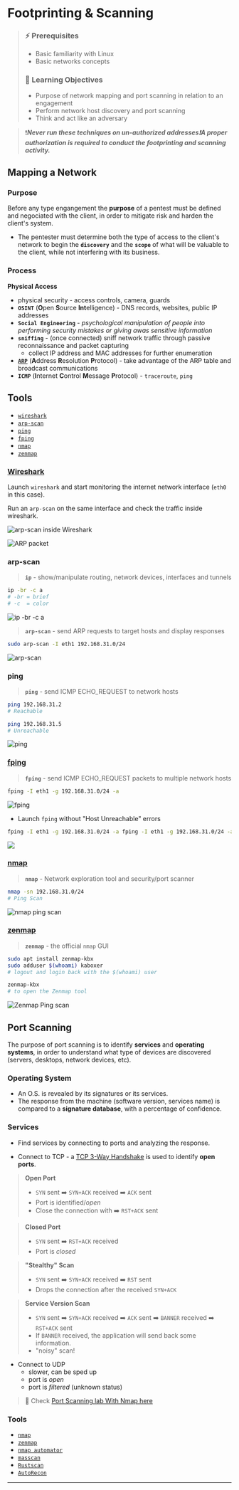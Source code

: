 # Footprinting & Scanning

> ### ⚡ Prerequisites
>
> * Basic familiarity with Linux
> * Basic networks concepts
>
> ### 📕 Learning Objectives
>
> * Purpose of network mapping and port scanning in relation to an engagement
> * Perform network host discovery and port scanning
> * Think and act like an adversary

> ❗***Never run these techniques on un-authorized addresses❗A proper authorization is required to conduct the footprinting and scanning activity.***

## Mapping a Network

### Purpose

Before any type engangement the **purpose** of a pentest must be defined and negociated with the client, in order to mitigate risk and harden the client's system.

- The pentester must determine both the type of access to the client's network to begin the **`discovery`** and the **`scope`** of what will be valuable to the client, while not interfering with its business.

### Process

**Physical Access**

- physical security - access controls, camera, guards
- **`OSINT`** (**O**pen **S**ource **Int**elligence) - DNS records, websites, public IP addresses
- **`Social Engineering`** - *psychological manipulation of people into performing security mistakes or giving awas sensitive information*
- **`sniffing`** - (once connected) sniff network traffic through passive reconnaissance and packet capturing
  - collect IP address and MAC addresses for further enumeration
- [**`ARP`**](../penetration-testing-prerequisites/networking.md#arp) (**A**ddress **R**esolution **P**rotocol) - take advantage of the ARP table and broadcast communications
- **`ICMP`** (**I**nternet **C**ontrol **M**essage **P**rotocol) - `traceroute`, `ping`

## Tools

- [`wireshark`](#wireshark)
- [`arp-scan`](#arp-scan)
- [`ping`](#ping)
- [`fping`](#fping)
- [`nmap`](#nmap)
- [`zenmap`](#zenmap)

### [Wireshark](https://www.wireshark.org/)

Launch `wireshark` and start monitoring the internet network interface (`eth0` in this case).

Run an `arp-scan` on the same interface and check the traffic inside wireshark.

![arp-scan inside Wireshark](.gitbook/assets/image-20230210204911962.png)

![ARP packet](.gitbook/assets/image-20230210205141400.png)

### arp-scan

> **`ip`** - show/manipulate routing, network devices, interfaces and tunnels

```bash
ip -br -c a
# -br = brief
# -c  = color
```

![ip -br -c a](.gitbook/assets/image-20230210205600329.png)

> **`arp-scan`** - send ARP requests to target hosts and display responses

```bash
sudo arp-scan -I eth1 192.168.31.0/24
```

![arp-scan](.gitbook/assets/image-20230210205813009.png)

### ping

> **`ping`** - send ICMP ECHO_REQUEST to network hosts

```bash
ping 192.168.31.2
# Reachable

ping 192.168.31.5
# Unreachable
```

![ping](.gitbook/assets/image-20230210213222404.png)

### [fping](https://fping.org/)

> **`fping`** - send ICMP ECHO_REQUEST packets to multiple network hosts

```bash
fping -I eth1 -g 192.168.31.0/24 -a
```

![fping](.gitbook/assets/image-20230210214736256.png)

- Launch `fping` without "Host Unreachable" errors

```bash
fping -I eth1 -g 192.168.31.0/24 -a fping -I eth1 -g 192.168.31.0/24 -a 2>/dev/null
```

![](.gitbook/assets/image-20230210214856675.png)

### [nmap](https://nmap.org/)

> **`nmap`** - Network exploration tool and security/port scanner

```bash
nmap -sn 192.168.31.0/24
# Ping Scan
```

![nmap ping scan](.gitbook/assets/image-20230210215143505.png)

### [zenmap](https://nmap.org/zenmap/)

> **`zenmap`** - the official `nmap` GUI

```bash
sudo apt install zenmap-kbx
sudo adduser $(whoami) kaboxer
# logout and login back with the $(whoami) user
```

```bash
zenmap-kbx
# to open the Zenmap tool
```

![Zenmap Ping scan](.gitbook/assets/image-20230210220313747.png)

## Port Scanning

The purpose of port scanning is to identify **services** and **operating systems**, in order to understand what type of devices are discovered (servers, desktops, network devices, etc).

### Operating System

- An O.S. is revealed by its signatures or its services.
- The response from the machine (software version, services name) is compared to a **signature database**, with a percentage of confidence.

### Services

- Find services by connecting to ports and analyzing the response.

- Connect to TCP - a [TCP 3-Way Handshake](../penetration-testing-prerequisites/networking.md##tcp-3-way-handshake) is used to identify **open ports**.

> **Open Port**
>
> - `SYN` sent ➡️ `SYN+ACK` received ➡️ `ACK` sent
> - Port is identified/*open*
> - Close the connection with ➡️ `RST+ACK` sent

> **Closed Port**
>
> - `SYN` sent ➡️ `RST+ACK` received
> - Port is *closed*

> **"Stealthy" Scan**
>
> - `SYN` sent ➡️ `SYN+ACK` received ➡️ `RST` sent
> - Drops the connection after the received `SYN+ACK`

> **Service Version Scan**
>
> - `SYN` sent ➡️ `SYN+ACK` received ➡️ `ACK` sent ➡️ `BANNER` received ➡️ `RST+ACK` sent
> - If `BANNER` received, the application will send back some information.
> - "noisy" scan!

- Connect to UDP
  - slower, can be sped up
  - port is *open*
  - port is *filtered* (unknown status)

> 📌 Check [Port Scanning lab With Nmap here](1-info-gathering.md#port-scanning-with-nmap)

### Tools

- [`nmap`](https://nmap.org/)
- [`zenmap`](https://nmap.org/zenmap/)
- [`nmap automator`](https://github.com/21y4d/nmapAutomator)
- [`masscan`](https://github.com/robertdavidgraham/masscan)
- [`Rustscan`](https://github.com/RustScan/RustScan)
- [`AutoRecon`](https://github.com/Tib3rius/AutoRecon)

------

